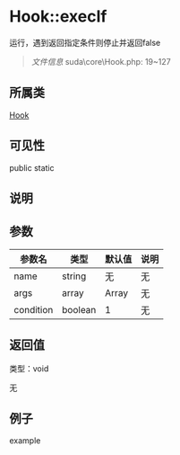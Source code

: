 # Hook::execIf

运行，遇到返回指定条件则停止并返回false

> *文件信息* suda\core\Hook.php: 19~127

## 所属类 

[Hook](../Hook.md)

## 可见性

 public static

## 说明




## 参数


| 参数名 | 类型 | 默认值 | 说明 |
|--------|-----|-------|-------|
| name |  string | 无 | 无 |
| args |  array | Array | 无 |
| condition |  boolean | 1 | 无 |



## 返回值

类型：void

无



## 例子

example